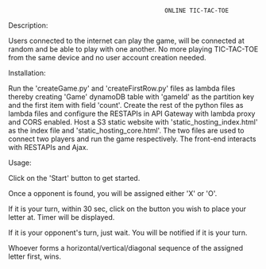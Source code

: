                                                 ONLINE TIC-TAC-TOE

Description:

Users connected to the internet can play the game, will be connected at random and be able to play with one another.
No more playing TIC-TAC-TOE from the same device and no user account creation needed. 

Installation:

Run the 'createGame.py' and 'createFirstRow.py' files as lambda files thereby creating 'Game' dynamoDB table with 'gameId' as the 
partition key and the first item with field 'count'.
Create the rest of the python files as lambda files and configure the RESTAPIs in API Gateway with lambda proxy and CORS enabled.
Host a S3 static website with 'static_hosting_index.html' as the index file and 'static_hosting_core.html'. The two files are used
to connect two players and run the game respectively. The front-end interacts with RESTAPIs and Ajax.

Usage:

Click on the 'Start' button to get started.

Once a opponent is found, you will be assigned either 'X' or 'O'.

If it is your turn,  within 30 sec, click on the button you wish to place your letter at. Timer will be displayed.

If it is your opponent's turn, just wait. You will be notified if it is your turn.

Whoever forms a horizontal/vertical/diagonal sequence of the assigned letter first, wins.

